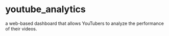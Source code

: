 # youtube_analytics
a web-based dashboard that allows YouTubers to analyze the performance of their videos.
